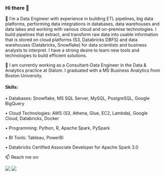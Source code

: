 ### Hi there 👋

🔭 I’m a Data Engineer with experience in building ETL pipelines, big data platforms, performing data integrations in databases, data warehouses and data lakes and working with various cloud and on-premise technologies. I build pipelines that extract, and transform raw data into usable information that is stored on cloud platforms (S3, Databricks DBFS) and data warehouses (Databricks, Snowflake) for data scientists and business analysts to interpret. I have a strong desire to learn new tools and technologies to build efficient solutions. 

🌱 I am currently working as a Consultant-Data Engineer in the Data & Analytics practice at Slalom. I graduated with a MS Business Analytics from Boston University. 

#### Skills: 

• Databases: Snowflake, MS SQL Server, MySQL, PostgreSQL, Google BigQuery

• Cloud Technologies: AWS (S3, Athena, Glue, EC2, Lambda), Google Cloud, Databricks, Docker

• Programming: Python, R, Apache Spark, PySpark

• BI Tools: Tableau, PowerBI

• Databricks Certified Associate Developer for Apache Spark 3.0

📫 Reach me on: 

<a target="_blank" href="https://www.linkedin.com/in/shimonyagrawal04/"><img src="https://img.shields.io/badge/-LinkedIn-0077B5?style=for-the-badge&logo=Linkedin&logoColor=white"></img></a>
<a target="_blank" href="mailto:shimonyagrawal@gmail.com"><img src="https://img.shields.io/badge/-Gmail-D14836?style=for-the-badge&logo=Gmail&logoColor=white"></img></a>
<br>
</p>      
